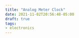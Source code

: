 ```yaml
---
title: "Analog Meter Clock"
date: 2021-11-02T20:56:48-05:00
draft: true
tags:
- electronics
---
```


